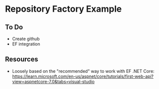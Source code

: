 # Repository Factory Example

## To Do

* Create github
* EF integration

## Resources

* Loosely based on the "recommended" way to work with EF .NET Core:
https://learn.microsoft.com/en-us/aspnet/core/tutorials/first-web-api?view=aspnetcore-7.0&tabs=visual-studio